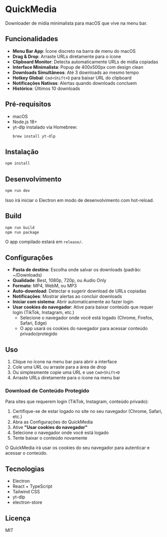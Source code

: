 # QuickMedia

Downloader de mídia minimalista para macOS que vive na menu bar.

## Funcionalidades

- **Menu Bar App**: Ícone discreto na barra de menu do macOS
- **Drag & Drop**: Arraste URLs diretamente para o ícone
- **Clipboard Monitor**: Detecta automaticamente URLs de mídia copiadas
- **Interface Minimalista**: Popup de 400x500px com design clean
- **Downloads Simultâneos**: Até 3 downloads ao mesmo tempo
- **Hotkey Global**: `Cmd+Shift+D` para baixar URL do clipboard
- **Notificações Nativas**: Alertas quando downloads concluem
- **Histórico**: Últimos 10 downloads

## Pré-requisitos

- macOS
- Node.js 18+
- yt-dlp instalado via Homebrew:
  ```bash
  brew install yt-dlp
  ```

## Instalação

```bash
npm install
```

## Desenvolvimento

```bash
npm run dev
```

Isso irá iniciar o Electron em modo de desenvolvimento com hot-reload.

## Build

```bash
npm run build
npm run package
```

O app compilado estará em `release/`.

## Configurações

- **Pasta de destino**: Escolha onde salvar os downloads (padrão: ~/Downloads)
- **Qualidade**: Best, 1080p, 720p, ou Audio Only
- **Formato**: MP4, WebM, ou MP3
- **Auto-download**: Detectar e sugerir download de URLs copiadas
- **Notificações**: Mostrar alertas ao concluir downloads
- **Iniciar com sistema**: Abrir automaticamente ao fazer login
- **Usar cookies do navegador**: Ative para baixar conteúdo que requer login (TikTok, Instagram, etc.)
  - Selecione o navegador onde você está logado (Chrome, Firefox, Safari, Edge)
  - O app usará os cookies do navegador para acessar conteúdo privado/protegido

## Uso

1. Clique no ícone na menu bar para abrir a interface
2. Cole uma URL ou arraste para a área de drop
3. Ou simplesmente copie uma URL e use `Cmd+Shift+D`
4. Arraste URLs diretamente para o ícone na menu bar

### Download de Conteúdo Protegido

Para sites que requerem login (TikTok, Instagram, conteúdo privado):

1. Certifique-se de estar logado no site no seu navegador (Chrome, Safari, etc.)
2. Abra as Configurações do QuickMedia
3. Ative **"Usar cookies do navegador"**
4. Selecione o navegador onde você está logado
5. Tente baixar o conteúdo novamente

O QuickMedia irá usar os cookies do seu navegador para autenticar e acessar o conteúdo.

## Tecnologias

- Electron
- React + TypeScript
- Tailwind CSS
- yt-dlp
- electron-store

## Licença

MIT
